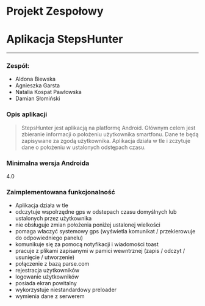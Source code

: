 ﻿# Projekt Zespołowy
# Aplikacja StepsHunter

___

### Zespół:
- Aldona Biewska
- Agnieszka Garsta
- Natalia Kospat Pawłowska
- Damian Słomiński

### Opis aplikacji
> StepsHunter jest aplikacją na platformę Android.
> Głównym celem jest zbieranie informacji o położeniu użytkownika smartfonu.
> Dane te będą zapisywane za zgodą użytkownika.
> Aplikacja działa w tle i zczytuje dane o położeniu w ustalonych odstępach czasu.

### Minimalna wersja Androida
4.0

### Zaimplementowana funkcjonalność
* Aplikacja działa w tle
* odczytuje wspolrzędne gps w odstepach czasu domyślnych lub ustalonych przez użytkownika 
* nie obsługuje zmian położenia poniżej ustalonej wielkości
* pomaga właczyć systemowy gps (wyświetla komunikat / przekierowuje do odpowiedniego panelu)
* komunikuje się za pomocą notyfikacji i wiadomości toast
* pracuje z plikami zapisanymi w pamici wewntrznej (zapis / odczyt / usunięcie / utworzenie)
* połączenie z bazą parse.com
* rejestracja użytkowników
* logowanie użytkowników
* posiada ekran powitalny
* wykorzystuje niestandardowy preloader
* wymienia dane z serwerem
